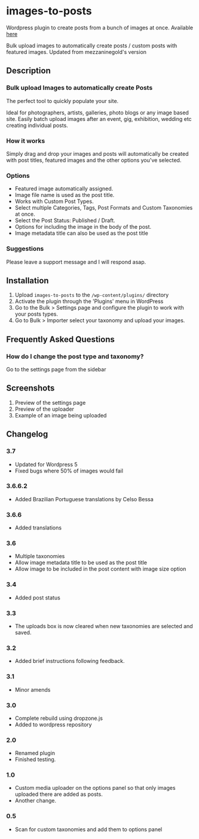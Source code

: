 # images-to-posts
Wordpress plugin to create posts from a bunch of images at once. Available <a href="https://wordpress.org/plugins/images-to-posts">here</a>

Bulk upload images to automatically create posts / custom posts with featured images. Updated from mezzaninegold's version

## Description ##
### Bulk upload Images to automatically create Posts ###

The perfect tool to quickly populate your site.

Ideal for photographers, artists, galleries, photo blogs or any image based site.
Easily batch upload images after an event, gig, exhibition, wedding etc creating individual posts.

### How it works ###
Simply drag and drop your images and posts will automatically be created with post titles, featured images and the other options you've selected.

### Options ###
* Featured image automatically assigned.
* Image file name is used as the post title.
* Works with Custom Post Types.
* Select multiple Categories, Tags, Post Formats and Custom Taxonomies at once.
* Select the Post Status: Published / Draft.
* Options for including the image in the body of the post.
* Image metadata title can also be used as the post title

### Suggestions ###
Please leave a support message and I will respond asap.

## Installation ##


1. Upload `images-to-posts` to the `/wp-content/plugins/` directory
2. Activate the plugin through the 'Plugins' menu in WordPress
3. Go to the Bulk > Settings page and configure the plugin to work with your posts types.
4. Go to Bulk > Importer select your taxonomy and upload your images.



## Frequently Asked Questions ##

### How do I change the post type and taxonomy? ###

Go to the settings page from the sidebar


## Screenshots ##

1. Preview of the settings page
2. Preview of the uploader
3. Example of an image being uploaded

## Changelog ##

### 3.7 ###
* Updated for Wordpress 5
* Fixed bugs where 50% of images would fail

### 3.6.6.2 ###
* Added Brazilian Portuguese translations by Celso Bessa

### 3.6.6 ###
* Added translations

### 3.6 ###
* Multiple taxonomies
* Allow image metadata title to be used as the post title
* Allow image to be included in the post content with image size option

### 3.4 ###
* Added post status

### 3.3 ###
* The uploads box is now cleared when new taxonomies are selected and saved.

### 3.2 ###
* Added brief instructions following feedback.

### 3.1 ###
* Minor amends

### 3.0 ###
* Complete rebuild using dropzone.js
* Added to wordpress repository

### 2.0 ###
* Renamed plugin
* Finished testing.

### 1.0 ###
* Custom media uploader on the options panel so that only images uploaded there are added as posts.
* Another change.

### 0.5 ###
* Scan for custom taxonomies and add them to options panel